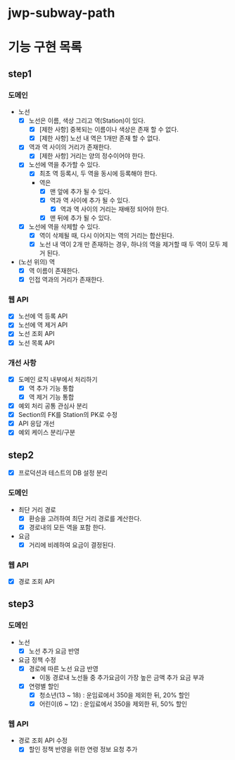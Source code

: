 # jwp-subway-path

# 기능 구현 목록

## step1

### 도메인

- 노선
    - [x] 노선은 이름, 색상 그리고 역(Station)이 있다.
        - [x] [제한 사항] 중복되는 이름이나 색상은 존재 할 수 없다.
        - [x] [제한 사항] 노선 내 역은 1개만 존재 할 수 없다.
    - [x] 역과 역 사이의 거리가 존재한다.
        - [x] [제한 사항] 거리는 양의 정수이어야 한다.
    - [x] 노선에 역을 추가할 수 있다.
        - [x] 최초 역 등록시, 두 역을 동시에 등록해야 한다.
        - 역은
            - [x] 맨 앞에 추가 될 수 있다.
            - [x] 역과 역 사이에 추가 될 수 있다.
                - [x] 역과 역 사이의 거리는 재배정 되어야 한다.
            - [x] 맨 뒤에 추가 될 수 있다.
    - [x] 노선에 역을 삭제할 수 있다.
        - [x] 역이 삭제될 때, 다시 이어지는 역의 거리는 합산된다.
        - [x] 노선 내 역이 2개 만 존재하는 경우, 하나의 역을 제거할 때 두 역이 모두 제거 된다.

- (노선 위의) 역
    - [x] 역 이름이 존재한다.
    - [x] 인접 역과의 거리가 존재한다.

### 웹 API

- [x] 노선에 역 등록 API
- [x] 노선에 역 제거 API
- [x] 노선 조회 API
- [x] 노선 목록 API

### 개선 사항

- [x] 도메인 로직 내부에서 처리하기
    - [x] 역 추가 기능 통합
    - [x] 역 제거 기능 통합
- [x] 예외 처리 공통 관심사 분리
- [x] Section의 FK를 Station의 PK로 수정
- [x] API 응답 개선
- [x] 예외 케이스 분리/구분

## step2

- [x] 프로덕션과 테스트의 DB 설정 분리

### 도메인

- 최단 거리 경로
    - [x] 환승을 고려하여 최단 거리 경로를 계산한다.
    - [x] 경로내의 모든 역을 포함 한다.

- 요금
    - [x] 거리에 비례하여 요금이 결정된다.

### 웹 API

- [x] 경로 조회 API

## step3

### 도메인

- 노선
    - [x] 노선 추가 요금 반영

- 요금 정책 수정
    - [x] 경로에 따른 노선 요금 반영
        - 이동 경로내 노선들 중 추가요금이 가장 높은 금액 추가 요금 부과
    - [x] 연령별 할인
        - [x] 청소년(13 ~ 18) : 운임료에서 350을 제외한 뒤, 20% 할인
        - [x] 어린이(6 ~ 12) : 운임료에서 350을 제외한 뒤, 50% 할인

### 웹 API

- 경로 조회 API 수정
    - [x] 할인 정책 반영을 위한 연령 정보 요청 추가
